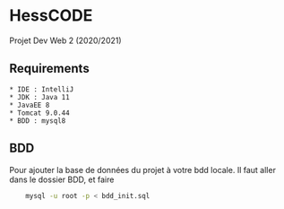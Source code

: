 # HessCODE

Projet Dev Web 2 (2020/2021)

## Requirements
    * IDE : IntelliJ
    * JDK : Java 11
    * JavaEE 8
    * Tomcat 9.0.44
    * BDD : mysql8

## BDD

Pour ajouter la base de données du projet à votre bdd locale.
Il faut aller dans le dossier BDD, et faire 
```bash
    mysql -u root -p < bdd_init.sql
```
